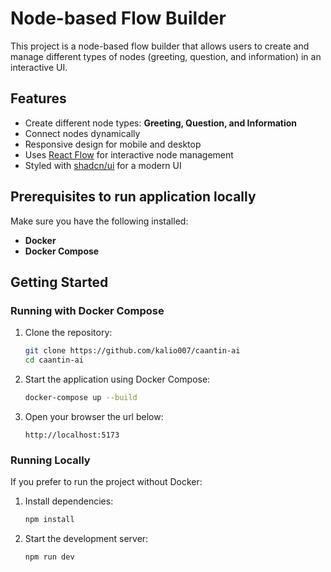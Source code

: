 # Node-based Flow Builder  

This project is a node-based flow builder that allows users to create and manage different types of nodes (greeting, question, and information) in an interactive UI.  

## Features  

- Create different node types: **Greeting, Question, and Information**  
- Connect nodes dynamically  
- Responsive design for mobile and desktop  
- Uses [React Flow](https://reactflow.dev/) for interactive node management  
- Styled with [shadcn/ui](https://ui.shadcn.com/) for a modern UI  

## Prerequisites  to run application locally

Make sure you have the following installed:  

- **Docker**  
- **Docker Compose**  

## Getting Started  

### Running with Docker Compose  

1. Clone the repository:  

   ```sh  
   git clone https://github.com/kalio007/caantin-ai
   cd caantin-ai  
   ```  

2. Start the application using Docker Compose:  

   ```sh  
   docker-compose up --build  
   ```  

3. Open your browser the url below:  

   ```
   http://localhost:5173
   ```

### Running Locally  

If you prefer to run the project without Docker:  

1. Install dependencies:  

   ```sh  
   npm install  
   ```  

2. Start the development server:  

   ```sh  
   npm run dev  
   ```  

